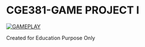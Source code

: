 # CGE381-GAME PROJECT I

[![GAMEPLAY](https://markdown-videos-api.jorgenkh.no/url?url=https%3A%2F%2Fyoutu.be%2FSTa8tTP0MOk)](https://youtu.be/STa8tTP0MOk)

Created for Education Purpose Only

